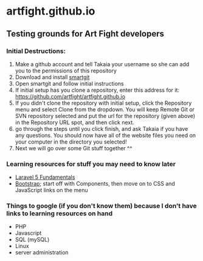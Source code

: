 # artfight.github.io
## Testing grounds for Art Fight developers

### Initial Destructions:
1. Make a github account and tell Takaia your username so she can add you to the permissions of this repository
2. Download and install [smartgit](http://www.syntevo.com/smartgit/)
3. Open smartgit and follow initial instructions
4. If initial setup has you clone a repository, enter this address for it: https://github.com/artfight/artfight.github.io
5. If you didn't clone the repository with initial setup, click the Repository menu and select Clone from the dropdown. You will keep Remote Git or SVN repository selected and put the url for the repository (given above) in the Repository URL spot, and then click next.
6. go through the steps until you click finish, and ask Takaia if you have any questions. You should now have all of the website files you need on your computer in the directory you selected!
7. Next we will go over some Git stuff together ^^

### Learning resources for stuff you may need to know later
- [Laravel 5 Fundamentals](https://laracasts.com/series/laravel-5-fundamentals)
- [Bootstrap](http://getbootstrap.com/components/); start off with Components, then move on to CSS and JavaScript links on the menu

### Things to google (if you don't know them) because I don't have links to learning resources on hand
- PHP
- Javascript
- SQL (mySQL)
- Linux
- server administration